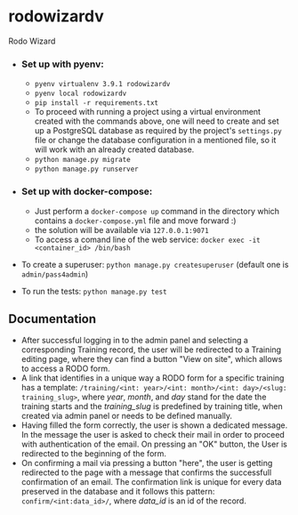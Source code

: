 # rodowizardv

Rodo Wizard 

- ### Set up with pyenv:

    - `pyenv virtualenv 3.9.1 rodowizardv`
    - `pyenv local rodowizardv`
    - `pip install -r requirements.txt`
    - To proceed with running a project using a virtual environment created with the commands above, one will need to create and set up a PostgreSQL database as required by the project's `settings.py` file or change the database configuration in a mentioned file, so it will work with an already created database.
    - `python manage.py migrate`
    - `python manage.py runserver`

- ### Set up with docker-compose:

    - Just perform a `docker-compose up` command in the directory which contains a `docker-compose.yml` file and move forward :)
    - the solution will be available via `127.0.0.1:9071`
    - To access a comand line of the web service: `docker exec -it <container_id> /bin/bash`

- To create a superuser: `python manage.py createsuperuser` (default one is `admin/pass4admin`)
- To run the tests: `python manage.py test`

## Documentation
- After successful logging in to the admin panel and selecting a corresponding Training record, the user will be redirected to a Training editing page, where they can find a button "View on site", which allows to access a RODO form.
- A link that identifies in a unique way a RODO form for a specific training has a template: `/training/<int: year>/<int: month>/<int: day>/<slug: training_slug>`, where *year*, *month*, and *day* stand for the date the training starts and the *training_slug* is predefined by training title, when created via admin panel or needs to be defined manually.
- Having filled the form correctly, the user is shown a dedicated message. In the message the user is asked to check their mail in order to proceed with authentication of the email. On pressing an "OK" button, the User is redirected to the beginning of the form.
- On confirming a mail via pressing a button "here", the user is getting redirected to the page with a message that confirms the successfull confirmation of an email. The confirmation link is unique for every data preserved in the database and it follows this pattern: `confirm/<int:data_id>/`, where *data_id* is an id of the record.
